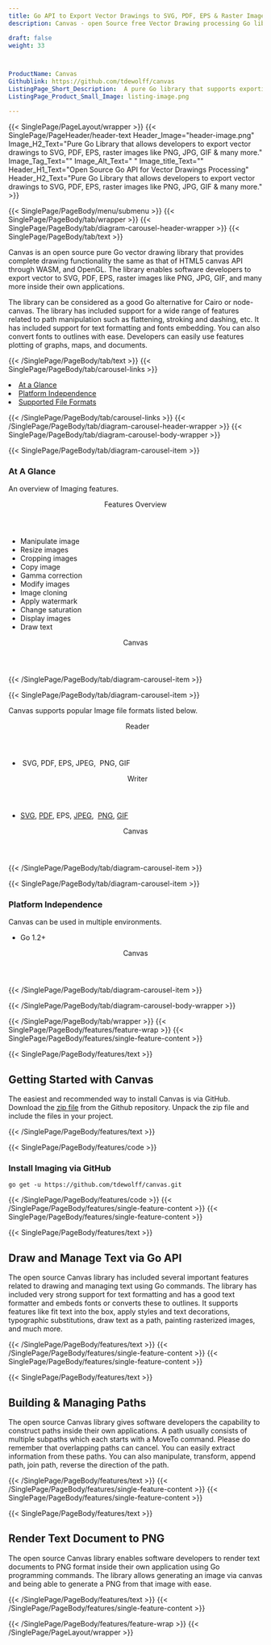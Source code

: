 ```yaml
---
title: Go API to Export Vector Drawings to SVG, PDF, EPS & Raster Images
description: Canvas - open Source free Vector Drawing processing Go library allows programmers to export Vector drawing to SVG, PDF, EPS & Raster Images (PNG, JPG, GIF, ...)

draft: false
weight: 33



ProductName: Canvas
Githublink: https://github.com/tdewolff/canvas
ListingPage_Short_Description:  A pure Go library that supports exporting vector drawings to SVG, PDF, EPS, raster images like PNG, JPG, GIF & many more
ListingPage_Product_Small_Image: listing-image.png 

---
```


{{< SinglePage/PageLayout/wrapper >}}
{{< SinglePage/PageHeader/header-text
Header_Image="header-image.png"
Image_H2_Text="Pure Go Library that allows developers to export vector drawings to SVG, PDF, EPS, raster images like PNG, JPG, GIF & many more."
Image_Tag_Text=""
Image_Alt_Text=" "
Image_title_Text=""
Header_H1_Text="Open Source Go API for Vector Drawings Processing"
Header_H2_Text="Pure Go Library that allows developers to export vector drawings to SVG, PDF, EPS, raster images like PNG, JPG, GIF & many more." >}}

{{< SinglePage/PageBody/menu/submenu >}}
{{< SinglePage/PageBody/tab/wrapper >}}
{{< SinglePage/PageBody/tab/diagram-carousel-header-wrapper >}}
{{< SinglePage/PageBody/tab/text >}}



<p>Canvas is an open source pure Go vector drawing library that provides complete drawing functionality the same as that of HTML5 canvas API through WASM, and OpenGL. The library enables software developers to export vector to SVG, PDF, EPS, raster images like PNG, JPG, GIF, and many more inside their own applications.</p>
<p>The library can be considered as a good Go alternative for Cairo or node-canvas. The library has included support for a wide range of features related to path manipulation such as flattening, stroking and dashing, etc. It has included support for text formatting and fonts embedding. You can also convert fonts to outlines with ease. Developers can easily use features plotting of graphs, maps, and documents.</p>

{{< /SinglePage/PageBody/tab/text >}}
{{< SinglePage/PageBody/tab/carousel-links >}}

<li data-target="#diagramcarousel" data-slide-to="0"><a href="#">At a Glance</a></li>
<li data-target="#diagramcarousel" data-slide-to="2"><a href="#">Platform Independence</a></li>
<li data-target="#diagramcarousel" data-slide-to="1"><a class="activetab" href="#">Supported File Formats</a></li>


{{< /SinglePage/PageBody/tab/carousel-links >}}
{{< /SinglePage/PageBody/tab/diagram-carousel-header-wrapper >}}
{{< SinglePage/PageBody/tab/diagram-carousel-body-wrapper >}}

{{< SinglePage/PageBody/tab/diagram-carousel-item >}}
<h3>At A Glance</h3>
<p>An overview of Imaging features.</p>
<div class="diagram1 d1-poi">
<div class="d1-row">
<div class="d1-col d1-right"><header>Features Overview</header>
<ul>
<li>Manipulate image</li>
<li>Resize images</li>
<li>Cropping images</li>
<li>Copy image</li>
<li>Gamma correction</li>
<li>Modify images</li>
<li>Image cloning</li>
<li>Apply watermark</li>
<li>Change saturation</li>
<li>Display images</li>
<li>Draw text</li>
</ul>
</div>
</div>
<div class="d1-logo" style="border: none;"><header>Canvas</header><footer><small></small></footer></div>
<!--/logo--></div>
<!--/diagram1-->
{{< /SinglePage/PageBody/tab/diagram-carousel-item >}}

{{< SinglePage/PageBody/tab/diagram-carousel-item >}}
<p>Canvas supports popular Image file formats listed below.</p>
<div class="diagram1 d2  d1-poi">
<div class="d1-row">
<div class="d1-col d1-left"><header><i class="fa fa-arrows-v "> </i> Reader</header>
<ul>
<li> SVG, PDF, EPS, JPEG,  PNG, GIF</li>
</ul>
</div>
<!--/left-->
<div class="d1-col d1-right"><header><i class="fa  fa-long-arrow-down"> </i> Writer</header>
<ul>
<li><a href="https://docs.fileformat.com/image/jpeg/">SVG</a>, <a href="https://docs.fileformat.com/view/pdf/">PDF</a>, EPS, <a href="https://docs.fileformat.com/image/jpeg/">JPEG</a>,  <a href="https://docs.fileformat.com/image/png/">PNG</a>, <a href="https://docs.fileformat.com/image/gif/">GIF</a></li>
</ul>
</div>
<!--/right--></div>
<!--/row-->
<div class="d1-logo" style="border: none;"><header>Canvas</header><footer><small></small></footer></div>
<!--/logo--></div>
<!--/diagram2-->
{{< /SinglePage/PageBody/tab/diagram-carousel-item >}}

{{< SinglePage/PageBody/tab/diagram-carousel-item >}}
<h3>Platform Independence</h3>
<p>Canvas can be used in multiple environments.</p>
<div class="diagram1 d1-poi">
<div class="d1-row">
<div class="d1-col d1-right">
<ul>
<li>Go 1.2+</li>
</ul>
</div>
<!--/right--></div>
<!--/row-->
<div class="d1-logo" style="border: none;"><header>Canvas</header><footer><small></small></footer></div>
<!--/logo--></div>
<!--/diagram2 -->
{{< /SinglePage/PageBody/tab/diagram-carousel-item >}}

{{< /SinglePage/PageBody/tab/diagram-carousel-body-wrapper >}}

{{< /SinglePage/PageBody/tab/wrapper >}}
{{< SinglePage/PageBody/features/feature-wrap >}}
{{< SinglePage/PageBody/features/single-feature-content >}}

{{< SinglePage/PageBody/features/text >}}
<h2 class="h2title">Getting Started with Canvas</h2>
<p>The easiest and recommended way to install Canvas is via GitHub. Download the <a href="https://github.com/tdewolff/canvas/archive/master.zip">zip file</a> from the Github repository. Unpack the zip file and include the files in your project.</p>
{{< /SinglePage/PageBody/features/text >}}

{{< SinglePage/PageBody/features/code >}}
<h3><strong>Install Imaging via GitHub</strong></h3>
<pre><code class="html">go get -u https://github.com/tdewolff/canvas.git</code></pre>


{{< /SinglePage/PageBody/features/code >}}
{{< /SinglePage/PageBody/features/single-feature-content >}}
{{< SinglePage/PageBody/features/single-feature-content >}}

{{< SinglePage/PageBody/features/text >}}
<h2 class="h2title">Draw and Manage Text via Go API</h2>
<p>The open source Canvas library has included several important features related to drawing and managing text using Go commands. The library has included very strong support for text formatting and has a good text formatter and embeds fonts or converts these to outlines. It supports features like fit text into the box, apply styles and text decorations, typographic substitutions, draw text as a path, painting rasterized images, and much more.</p>

{{< /SinglePage/PageBody/features/text >}}
{{< /SinglePage/PageBody/features/single-feature-content >}}
{{< SinglePage/PageBody/features/single-feature-content >}}

{{< SinglePage/PageBody/features/text >}}
<h2 class="h2title">Building & Managing Paths</h2>
<p>The open source Canvas library gives software developers the capability to construct paths inside their own applications. A path usually consists of multiple subpaths which each starts with a MoveTo command. Please do remember that overlapping paths can cancel. You can easily extract information from these paths. You can also manipulate, transform, append path, join path, reverse the direction of the path.</p>

{{< /SinglePage/PageBody/features/text >}}
{{< /SinglePage/PageBody/features/single-feature-content >}}
{{< SinglePage/PageBody/features/single-feature-content >}}

{{< SinglePage/PageBody/features/text >}}
<h2 class="h2title">Render Text Document to PNG</h2>
<p>The open source Canvas library enables software developers to render text documents to PNG format inside their own application using Go programming commands. The library allows generating an image via canvas and being able to generate a PNG from that image with ease. </p>

{{< /SinglePage/PageBody/features/text >}}
{{< /SinglePage/PageBody/features/single-feature-content >}}

{{< /SinglePage/PageBody/features/feature-wrap >}}
{{< /SinglePage/PageLayout/wrapper >}}